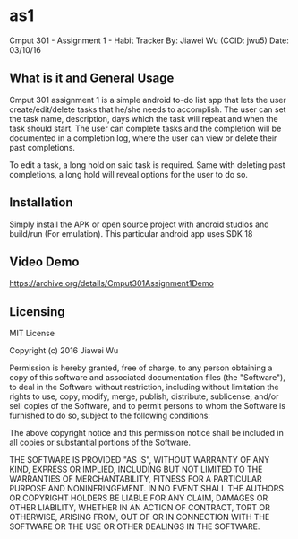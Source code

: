 # as1
Cmput 301 - Assignment 1 - Habit Tracker
By: Jiawei Wu (CCID: jwu5)
Date: 03/10/16  

What is it and General Usage
----------------------------

Cmput 301 assignment 1 is a simple android to-do list app that lets the user create/edit/delete
tasks that he/she needs to accomplish. The user can set the task name, description,
days which the task will repeat and when the task should start. The user can complete
tasks and the completion will be documented in a completion log, where the user can view
or delete their past completions. 

To edit a task, a long hold on said task is required. Same with deleting past completions,
a long hold will reveal options for the user to do so.


Installation
------------

Simply install the APK or open source project with android studios and build/run (For emulation).
This particular android app uses SDK 18

Video Demo
----------
https://archive.org/details/Cmput301Assignment1Demo

Licensing
---------
MIT License

Copyright (c) 2016 Jiawei Wu

Permission is hereby granted, free of charge, to any person obtaining a copy
of this software and associated documentation files (the "Software"), to deal
in the Software without restriction, including without limitation the rights
to use, copy, modify, merge, publish, distribute, sublicense, and/or sell
copies of the Software, and to permit persons to whom the Software is
furnished to do so, subject to the following conditions:

The above copyright notice and this permission notice shall be included in all
copies or substantial portions of the Software.

THE SOFTWARE IS PROVIDED "AS IS", WITHOUT WARRANTY OF ANY KIND, EXPRESS OR
IMPLIED, INCLUDING BUT NOT LIMITED TO THE WARRANTIES OF MERCHANTABILITY,
FITNESS FOR A PARTICULAR PURPOSE AND NONINFRINGEMENT. IN NO EVENT SHALL THE
AUTHORS OR COPYRIGHT HOLDERS BE LIABLE FOR ANY CLAIM, DAMAGES OR OTHER
LIABILITY, WHETHER IN AN ACTION OF CONTRACT, TORT OR OTHERWISE, ARISING FROM,
OUT OF OR IN CONNECTION WITH THE SOFTWARE OR THE USE OR OTHER DEALINGS IN THE
SOFTWARE.
